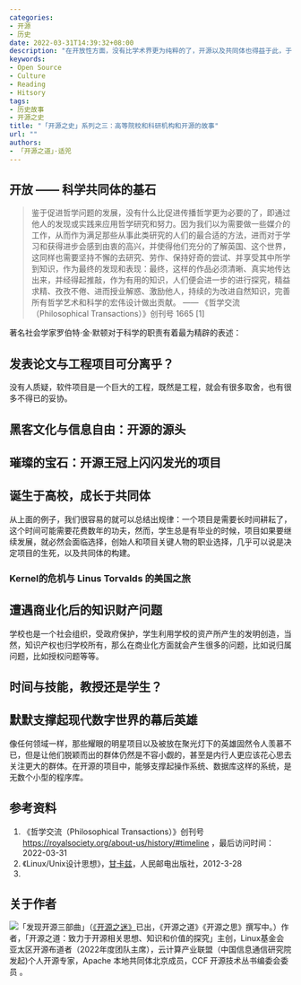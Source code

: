 ```yaml
---
categories:
- 开源
- 历史
date: 2022-03-31T14:39:32+08:00
description: "在开放性方面，没有比学术界更为纯粹的了，开源以及共同体也得益于此，于是高等教育和机构成为了我们无法绕开的地带，那么开源究竟从科学共同体这里继承了什么？成为了我们追溯「开源之史」中颇为紧迫的主题。"
keywords:
- Open Source
- Culture
- Reading
- Hitsory
tags:
- 历史故事
- 开源之史
title: "「开源之史」系列之三：高等院校和科研机构和开源的故事"
url: ""
authors:
- 「开源之道」·适兕
---
```


## 开放 —— 科学共同体的基石

> 鉴于促进哲学问题的发展，没有什么比促进传播哲学更为必要的了，即通过他人的发现或实践来应用哲学研究和努力。因为我们以为需要做一些媒介的工作，从而作为满足那些从事此类研究的人们的最合适的方法，进而对于学习和获得进步会感到由衷的高兴，并使得他们充分的了解英国、这个世界，这同样也需要坚持不懈的去研究、劳作、保持好奇的尝试、并享受其中所学到知识，作为最终的发现和表现：最终，这样的作品必须清晰、真实地传达出来，并经得起推敲，作为有用的知识，人们便会进一步的进行探究，精益求精、孜孜不倦、进而授业解惑、激励他人，持续的为改进自然知识，完善所有哲学艺术和科学的宏伟设计做出贡献。
>    —— 《哲学交流（Philosophical Transactions）》创刊号 1665 [1]

著名社会学家罗伯特·金·默顿对于科学的职责有着最为精辟的表述：

> 

## 发表论文与工程项目可分离乎？

没有人质疑，软件项目是一个巨大的工程，既然是工程，就会有很多取舍，也有很多不得已的妥协。

## 黑客文化与信息自由：开源的源头



## 璀璨的宝石：开源王冠上闪闪发光的项目



## 诞生于高校，成长于共同体

从上面的例子，我们很容易的就可以总结出规律：一个项目是需要长时间耕耘了，这个时间可能需要花费数年的功夫，然而，学生总是有毕业的时候，项目如果要继续发展，就必然会面临选择，创始人和项目关键人物的职业选择，几乎可以说是决定项目的生死，以及共同体的构建。

### Kernel的危机与 Linus Torvalds 的美国之旅



## 遭遇商业化后的知识财产问题

学校也是一个社会组织，受政府保护，学生利用学校的资产所产生的发明创造，当然，知识产权也归学校所有，那么在商业化方面就会产生很多的问题，比如说归属问题，比如授权问题等等。

## 时间与技能，教授还是学生？

## 默默支撑起现代数字世界的幕后英雄

像任何领域一样，那些耀眼的明星项目以及被放在聚光灯下的英雄固然令人羡慕不已，但是让他们脱颖而出的群体仍然是不容小觑的，甚至是内行人更应该花心思去关注更大的群体。在开源的项目中，能够支撑起操作系统、数据库这样的系统，是无数个小型的程序库。



## 参考资料

1. 《哲学交流（Philosophical Transactions）》创刊号 https://royalsociety.org/about-us/history/#timeline ，最后访问时间：2022-03-31
2. 《Linux/Unix设计思想》，[甘卡兹](https://book.douban.com/search/甘卡兹)，人民邮电出版社，2012-3-28
3. 

## 关于作者

![](/public/kuosi-face-of-os.png)「发现开源三部曲」（[《开源之迷》](posts/book-of-open-source/the-fascinating-of-open-source/)已出，《开源之道》《开源之思》撰写中。）作者，「开源之道：致力于开源相关思想、知识和价值的探究」主创，Linux基金会亚太区开源布道者（2022年度团队主席），云计算产业联盟（中国信息通信研究院发起)个人开源专家，Apache 本地共同体北京成员，CCF 开源技术丛书编委会委员 。
